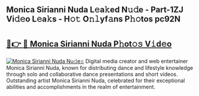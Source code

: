 ## Monica Sirianni Nuda L𝚎a𝚔ed N𝚞𝚍e - Part-1ZJ Vi𝚍𝚎o L𝚎a𝚔s - H𝚘𝚝 O𝚗𝚕yf𝚊ns P𝚑𝚘tos pc92N

# <h2><a href="http://kfcfg1.oniu.top/?m=Monica+Sirianni+Nuda">🔗👉 🔴 Monica Sirianni Nuda P𝚑ot𝚘𝚜 V𝚒d𝚎o</a></h2>

[![Monica Sirianni Nuda Nu𝚍e𝚜](https://i.imgur.com/0qMVB7G.gif)](http://kfcfg1.oniu.top/?m=Monica+Sirianni+Nuda)
Digital media creator and web entertainer Monica Sirianni Nuda, known for distributing dance and lifestyle knowledge through solo and collaborative dance presentations and short videos. Outstanding artist Monica Sirianni Nuda, celebrated for their exceptional abilities and accomplishments in the realm of entertainment.  
